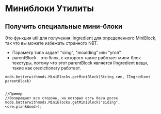 # Миниблоки Утилиты

## Получить специальные мини-блоки

Это функция util для получения IIngredient для определенного MiniBlock, так что вы можете избежать странного NBT.

* Параметр типа задает "siing", "moulding" или "угол"
* parentBlock - это блок, с которого также работает мини-блок текстуры, потому что этот parentBlock является IIngredient вещи, такие как oredictionary работает.

```zenscript
mods.betterwithmods.MiniBlocks.getMiniBlock(String тип, IIngredient parentBlock)


//Пример
//Возвращает все стороны, на которых есть база досок
mods.betterwithmods.MiniBlocks.getMiniBlock("siding", <ore:plankWood>);
```